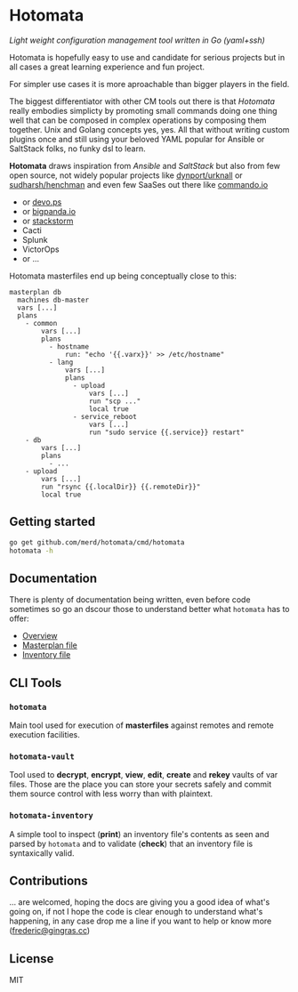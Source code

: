# Hotomata

_Light weight configuration management tool written in Go (yaml+ssh)_

Hotomata is hopefully easy to use and candidate for serious projects but in all
cases a great learning experience and fun project.

For simpler use cases it is more aproachable than bigger players in the field.

The biggest differentiator with other CM tools out there is that _Hotomata_ really
embodies simplicty by promoting small commands doing one thing well that can
be composed in complex operations by composing them together. Unix and Golang
concepts yes, yes. All that without writing custom plugins once and still using
your beloved YAML popular for Ansible or SaltStack folks, no funky dsl to learn.

**Hotomata** draws inspiration from _Ansible_ and _SaltStack_ but also from few
open source, not widely popular projects like [dynport/urknall](http://github.com/dynport/urknall)
or [sudharsh/henchman](http://github.com/sudharsh/henchman) and even few SaaSes
out there like [commando.io](https://commando.io)

- or [devo.ps](https://devo.ps)
- or [bigpanda.io](https://bigpanda.io/)
- or [stackstorm](http://stackstorm.com/)
- Cacti
- Splunk
- VictorOps
- or ...

Hotomata masterfiles end up being conceptually close to this:

```
masterplan db
  machines db-master
  vars [...]
  plans
    - common
        vars [...]
        plans
          - hostname
              run: "echo '{{.varx}}' >> /etc/hostname"
          - lang
              vars [...]
              plans
                - upload
                    vars [...]
                    run "scp ..."
                    local true
                - service_reboot
                    vars [...]
                    run "sudo service {{.service}} restart"
    - db
        vars [...]
        plans
          - ...
    - upload
        vars [...]
        run "rsync {{.localDir}} {{.remoteDir}}"
        local true
```

## Getting started

```bash
go get github.com/merd/hotomata/cmd/hotomata
hotomata -h
```

## Documentation

There is plenty of documentation being written, even before code sometimes so go
an dscour those to understand better what `hotomata` has to offer:

- [Overview](https://github.com/merd/hotomata/blob/master/docs/overview.md)
- [Masterplan file](https://github.com/merd/hotomata/blob/master/docs/masterplan_file.md)
- [Inventory file](https://github.com/merd/hotomata/blob/master/docs/inventory_file.md)

## CLI Tools

### `hotomata`

Main tool used for execution of **masterfiles** against remotes and remote execution
facilities.

### `hotomata-vault`

Tool used to **decrypt**, **encrypt**, **view**, **edit**, **create** and **rekey**
vaults of var files. Those are the place you can store your secrets safely and
commit them source control with less worry than with plaintext.

### `hotomata-inventory`

A simple tool to inspect (**print**) an inventory file's contents as seen and
parsed by `hotomata` and to validate (**check**) that an inventory file is syntaxically
valid.

## Contributions

... are welcomed, hoping the docs are giving you a good idea of what's going on,
if not I hope the code is clear enough to understand what's happening, in any case
drop me a line if you want to help or know more (frederic@gingras.cc)

## License

MIT
